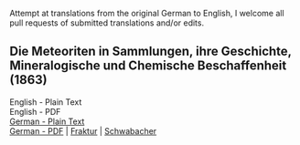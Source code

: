 Attempt at translations from the original German to English, I welcome all pull requests of submitted translations and/or edits.

## Die Meteoriten in Sammlungen, ihre Geschichte, Mineralogische und Chemische Beschaffenheit (1863)

English - Plain Text  
English - PDF  
[German - Plain Text](full-text-german.md)  
[German - PDF](https://cdn.solaranamnesis.com/Buchner/buchner_meteoriten_sammlungen_german.pdf) | [Fraktur](https://cdn.solaranamnesis.com/Buchner/buchner_meteoriten_sammlungen_german-frak.pdf) | [Schwabacher](https://cdn.solaranamnesis.com/Buchner/buchner_meteoriten_sammlungen_german-swab.pdf)  
